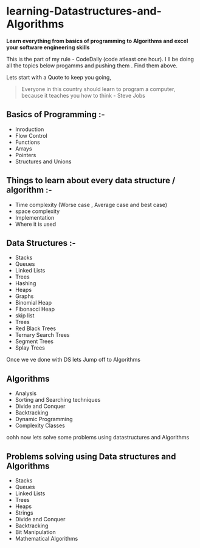 # learning-Datastructures-and-Algorithms
**Learn everything from basics of programming to Algorithms and excel your software engineering skills**

This is the part of my rule - CodeDaily (code atleast one hour). 
I ll be doing all the topics below progamms and pushing them . Find them above.

Lets start with a Quote to keep you going,
> Everyone in this country should learn to program a computer, because it teaches you how to think - Steve Jobs

## Basics of Programming :-

- Inroduction
- Flow Control
- Functions
- Arrays
- Pointers
- Structures and Unions

## Things to learn about every data structure / algorithm :-

- Time complexity (Worse case , Average case and best case)
- space complexity
- Implementation
- Where it is used

## Data Structures :-
- Stacks
- Queues
- Linked Lists
- Trees
- Hashing
- Heaps
- Graphs
- Binomial Heap
- Fibonacci Heap
- skip list
- Trees
- Red Black Trees
- Ternary Search Trees
- Segment Trees
- Splay Trees

Once we ve done with DS lets Jump off to Algorithms

## Algorithms
- Analysis
- Sorting and Searching techniques
- Divide and Conquer
- Backtracking
- Dynamic Programming
- Complexity Classes

oohh now lets solve some problems using datastructures and Algorithms

## Problems solving using Data structures and Algorithms

- Stacks
- Queues
- Linked Lists
- Trees
- Heaps
- Strings
- Divide and Conquer
- Backtracking
- Bit Manipulation
- Mathematical Algorithms
